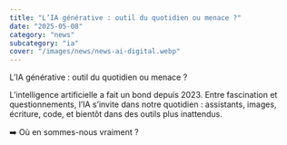 ```yaml
---
title: "L’IA générative : outil du quotidien ou menace ?"
date: "2025-05-08"
category: "news"
subcategory: "ia"
cover: "/images/news/news-ai-digital.webp"
---
```


L’IA générative : outil du quotidien ou menace ?

L’intelligence artificielle a fait un bond depuis 2023. Entre fascination et questionnements, l’IA s’invite dans notre quotidien : assistants, images, écriture, code, et bientôt dans des outils plus inattendus.

➡️ Où en sommes-nous vraiment ?
